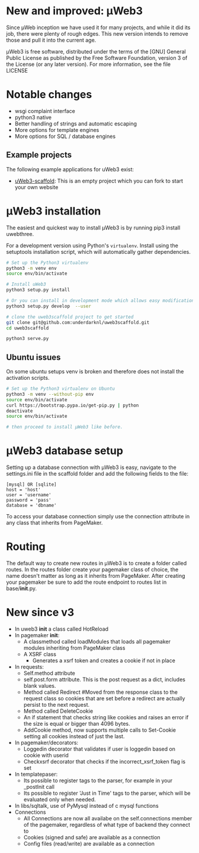 # New and improved: µWeb3

Since µWeb inception we have used it for many projects, and while it did its job, there were plenty of rough edges. This new version intends to remove those and pull it into the current age.

µWeb3 is free software, distributed under the terms of the [GNU] General Public License as published by the Free Software Foundation, version 3 of the License (or any later version).  For more information, see the file LICENSE

# Notable changes

* wsgi complaint interface
* python3 native
* Better handling of strings and automatic escaping
* More options for template engines
* More options for SQL / database engines


## Example projects

The following example applications for uWeb3 exist:

* [uWeb3-scaffold](https://github.com/underdarknl/uweb3scaffold): This is an empty project which you can fork to start your own website

# µWeb3 installation

The easiest and quickest way to install µWeb3 is by running pip3 install uwebthree.

For a development version using Python's `virtualenv`. Install using the setuptools installation script, which will automatically gather dependencies.

```bash
# Set up the Python3 virtualenv
python3 -m venv env
source env/bin/activate

# Install uWeb3
python3 setup.py install

# Or you can install in development mode which allows easy modification of the source:
python3 setup.py develop  --user

# clone the uweb3scaffold project to get started
git clone git@github.com:underdarknl/uweb3scaffold.git
cd uweb3scaffold

python3 serve.py
```

## Ubuntu issues
On some ubuntu setups venv is broken and therefore does not install the activation scripts.

```bash
# Set up the Python3 virtualenv on Ubuntu
python3 -m venv --without-pip env
source env/bin/activate
curl https://bootstrap.pypa.io/get-pip.py | python
deactivate
source env/bin/activate

# then proceed to install µWeb3 like before.
```

# µWeb3 database setup

Setting up a database connection with µWeb3 is easy, navigate to the settings.ini file in the scaffold folder and add the following fields to the file:
```
[mysql] OR [sqlite]
host = 'host'
user = 'username'
password = 'pass'
database = 'dbname'
```
To access your database connection simply use the connection attribute in any class that inherits from PageMaker.

# Routing
The default way to create new routes in µWeb3 is to create a folder called routes.
In the routes folder create your pagemaker class of choice, the name doesn't matter as long as it inherits from PageMaker.
After creating your pagemaker be sure to add the route endpoint to routes list in base/__init__.py.

# New since v3
- In uweb3 __init__ a class called HotReload
- In pagemaker __init__:
  - A classmethod called loadModules that loads all pagemaker modules inheriting from PageMaker class
  - A XSRF class
    - Generates a xsrf token and creates a cookie if not in place
- In requests:
  - Self.method attribute
  - self.post.form attribute. This is the post request as a dict, includes blank values.
  - Method called Redirect #Moved from the response class to the request class so cookies that are set before a redirect are actually persist to the next request.
  - Method called DeleteCookie
  - An if statement that checks string like cookies and raises an error if the size is equal or bigger than 4096 bytes.
  - AddCookie method, now supports multiple calls to Set-Cookie setting all cookies instead of just the last.
- In pagemaker/decorators:
  - Loggedin decorator that validates if user is loggedin based on cookie with userid
  - Checkxsrf decorator that checks if the incorrect_xsrf_token flag is set
- In templatepaser:
  - Its possible to register tags to the parser, for example in your _postInit call
  - Its possible to register 'Just in Time' tags to the parser, which will be evaluated only when needed.
- In libs/sqltalk, use of PyMysql instead of c mysql functions
- Connections
  - All Connections are now all availabe on the self.connections member of the pagemaker, regardless of what type of backend they connect to
  - Cookies (signed and safe) are available as a connection
  - Config files (read/write) are available as a connection
